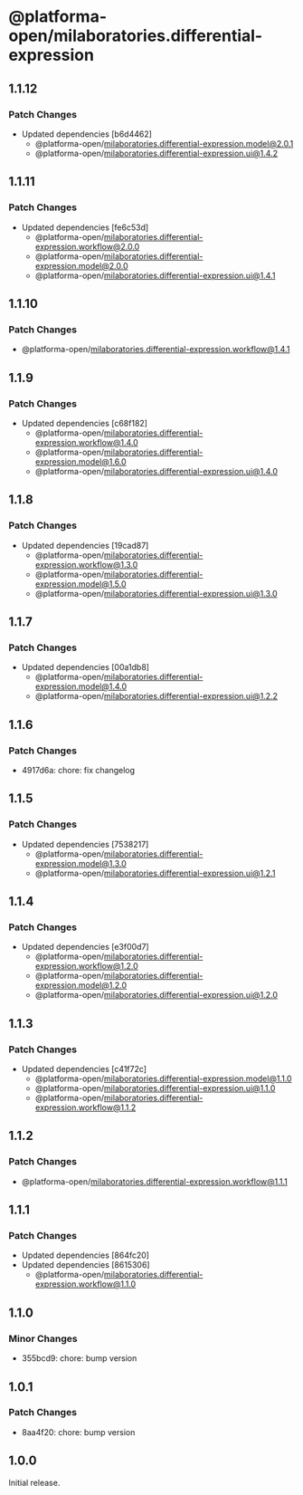 # @platforma-open/milaboratories.differential-expression

## 1.1.12

### Patch Changes

- Updated dependencies [b6d4462]
  - @platforma-open/milaboratories.differential-expression.model@2.0.1
  - @platforma-open/milaboratories.differential-expression.ui@1.4.2

## 1.1.11

### Patch Changes

- Updated dependencies [fe6c53d]
  - @platforma-open/milaboratories.differential-expression.workflow@2.0.0
  - @platforma-open/milaboratories.differential-expression.model@2.0.0
  - @platforma-open/milaboratories.differential-expression.ui@1.4.1

## 1.1.10

### Patch Changes

- @platforma-open/milaboratories.differential-expression.workflow@1.4.1

## 1.1.9

### Patch Changes

- Updated dependencies [c68f182]
  - @platforma-open/milaboratories.differential-expression.workflow@1.4.0
  - @platforma-open/milaboratories.differential-expression.model@1.6.0
  - @platforma-open/milaboratories.differential-expression.ui@1.4.0

## 1.1.8

### Patch Changes

- Updated dependencies [19cad87]
  - @platforma-open/milaboratories.differential-expression.workflow@1.3.0
  - @platforma-open/milaboratories.differential-expression.model@1.5.0
  - @platforma-open/milaboratories.differential-expression.ui@1.3.0

## 1.1.7

### Patch Changes

- Updated dependencies [00a1db8]
  - @platforma-open/milaboratories.differential-expression.model@1.4.0
  - @platforma-open/milaboratories.differential-expression.ui@1.2.2

## 1.1.6

### Patch Changes

- 4917d6a: chore: fix changelog

## 1.1.5

### Patch Changes

- Updated dependencies [7538217]
  - @platforma-open/milaboratories.differential-expression.model@1.3.0
  - @platforma-open/milaboratories.differential-expression.ui@1.2.1

## 1.1.4

### Patch Changes

- Updated dependencies [e3f00d7]
  - @platforma-open/milaboratories.differential-expression.workflow@1.2.0
  - @platforma-open/milaboratories.differential-expression.model@1.2.0
  - @platforma-open/milaboratories.differential-expression.ui@1.2.0

## 1.1.3

### Patch Changes

- Updated dependencies [c41f72c]
  - @platforma-open/milaboratories.differential-expression.model@1.1.0
  - @platforma-open/milaboratories.differential-expression.ui@1.1.0
  - @platforma-open/milaboratories.differential-expression.workflow@1.1.2

## 1.1.2

### Patch Changes

- @platforma-open/milaboratories.differential-expression.workflow@1.1.1

## 1.1.1

### Patch Changes

- Updated dependencies [864fc20]
- Updated dependencies [8615306]
  - @platforma-open/milaboratories.differential-expression.workflow@1.1.0

## 1.1.0

### Minor Changes

- 355bcd9: chore: bump version

## 1.0.1

### Patch Changes

- 8aa4f20: chore: bump version

## 1.0.0

Initial release.
